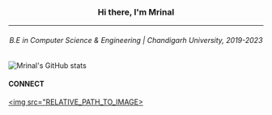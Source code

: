 
<h3 align="center">Hi there, I'm Mrinal</h3>
  <hr>
 <h6 align="center">B.E in Computer Science & Engineering | Chandigarh University, 2019-2023 </h6>
 
 ![Mrinal's GitHub stats](https://github-readme-stats.vercel.app/api?username=mrinalmayank7&show_icons=true)

 <h4>CONNECT</h4>

<a href="mailto:mrinalmayank7@gmail.com"><img src="RELATIVE_PATH_TO_IMAGE></img></a>
  
 


